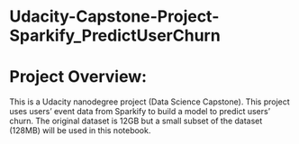 # Udacity-Capstone-Project-Sparkify_PredictUserChurn
# Project Overview:
This is a Udacity nanodegree project (Data Science Capstone). This project uses users’ event data from Sparkify to build a model to predict users’ churn.
The original dataset is 12GB but a small subset of the dataset (128MB) will be used in this notebook.
